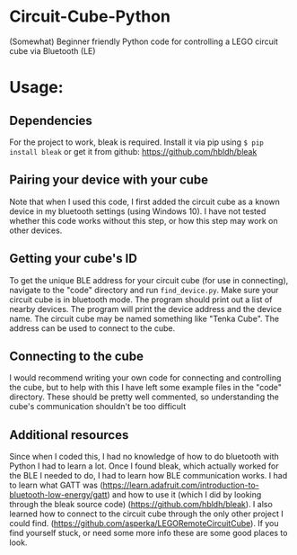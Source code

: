 # Circuit-Cube-Python
(Somewhat) Beginner friendly Python code for controlling a LEGO circuit cube via Bluetooth (LE)

# Usage:
## Dependencies
For the project to work, bleak is required. Install it via pip using `$ pip install bleak` or get it from github:
https://github.com/hbldh/bleak
## Pairing your device with your cube
Note that when I used this code, I first added the circuit cube as a known device in my bluetooth settings (using Windows 10). I have not tested whether this code works without this step, or how this step may work on other devices.
## Getting your cube's ID
To get the unique BLE address for your circuit cube (for use in connecting), navigate to the "code" directory and run `find_device.py`. Make sure your circuit cube is in bluetooth mode. The program should print out a list of nearby devices. The program will print the device address and the device name. The circuit cube may be named something like "Tenka Cube". The address can be used to connect to the cube.
## Connecting to the cube
I would recommend writing your own code for connecting and controlling the cube, but to help with this I have left some example files in the "code" directory. These should be pretty well commented, so understanding the cube's communication shouldn't be too difficult
## Additional resources
Since when I coded this, I had no knowledge of how to do bluetooth with Python I had to learn a lot. Once I found bleak, which actually worked for the BLE I needed to do, I had to learn how BLE communication works. I had to learn what GATT was (https://learn.adafruit.com/introduction-to-bluetooth-low-energy/gatt) and how to use it (which I did by looking through the bleak source code) (https://github.com/hbldh/bleak). I also learned how to connect to the circuit cube through the only other project I could find. (https://github.com/asperka/LEGORemoteCircuitCube). If you find yourself stuck, or need some more info these are some good places to look.
